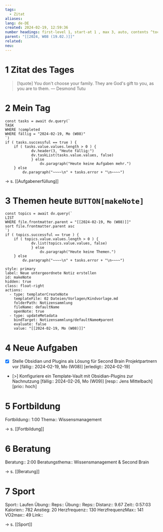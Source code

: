 ```yaml
---
tags:
  - Zitat
aliases: 
lang: de-DE
created: 2024-02-19, 12:59:36
number headings: first-level 1, start-at 1 , max 3, auto, contents ^toc
parent: "[[2024, W08 (19.02.)]]"
related: 
neu:
---
```

# 1 Zitat des Tages

> [!quote] You don't choose your family. They are God's gift to you, as you are to them.
> — Desmond Tutu

# 2 Mein Tag
```dataviewjs 
const tasks = await dv.query(` 
TASK 
WHERE !completed
WHERE fällig = "2024-02-19, Mo (W08)"
`) 
if ( tasks.successful == true ) { 
	if ( tasks.value.values.length > 0 ) { 
			dv.header(3, "Heute fällig:") 
			dv.taskList(tasks.value.values, false) 
			} else 
				dv.paragraph("Heute keine Aufgaben mehr.")
	} else 
		dv.paragraph("~~~~\n" + tasks.error + "\n~~~~") 
```
→ s. [[Aufgabenerfüllung]]

# 3 Themen heute `BUTTON[makeNote]`
```dataviewjs 
const topics = await dv.query(` 
LIST 
WHERE file.frontmatter.parent = "[[2024-02-19, Mo (W08)]]"
sort file.frontmatter.parent asc
`) 
if ( topics.successful == true ) { 
	if ( topics.value.values.length > 0 ) { 
			dv.list(topics.value.values, false) 
			} else 
				dv.paragraph("Heute keine Themen.")
	} else 
		dv.paragraph("~~~~\n" + tasks.error + "\n~~~~") 
```
```meta-bind-button
style: primary
label: Neue untergeordnete Notiz erstellen
id: makeNote
hidden: true
class: float-right
actions:
  - type: templaterCreateNote
    templateFile: 02 Dateien/Vorlagen/Kindvorlage.md
    folderPath: Notizensammlung
    fileName: defaultName
    openNote: true
  - type: updateMetadata
    bindTarget: Notizensammlung/defaultName#parent
    evaluate: false
    value: "[[2024-02-19, Mo (W08)]]"
```
# 4 Neue Aufgaben
- [x] Stelle Obsidian und Plugins als Lösung für Second Brain Projektpartnern vor [fällig:: 2024-02-19, Mo (W08)] [erledigt:: 2024-02-19]
- [>] Konfiguriere ein Template-Vault mit Obsidian-Plugins zur Nachnutzung [fällig:: 2024-02-26, Mo (W09)] [resp:: Jens Mittelbach] [prio:: hoch]

# 5 Fortbildung
Fortbildung:: 1:00
Thema:: Wissensmanagement

→ s. [[Fortbildung]]

# 6 Beratung
Beratung:: 2:00
Beratungsthema:: Wissensmanagement & Second Brain

→ s. [[Beratung]]

# 7 Sport
Sport:: Laufen
Übung:: 
Reps:: 
Übung:: 
Reps:: 
Distanz:: 9.67
Zeit:: 0:57:03
Kalorien:: 782
Anstieg: 20
Herzfrequenz:: 130
HerzfrequenzMax:: 141
VO2max:: 49
Link:: 

→ s. [[Sport]]